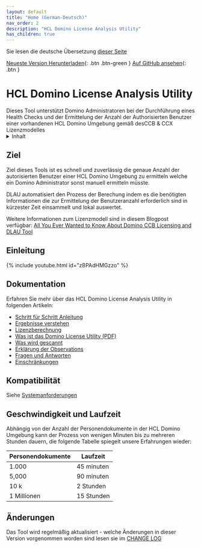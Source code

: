 ```yaml
---
layout: default
title: "Home (German-Deutsch)"
nav_order: 2
description: "HCL Domino License Analysis Utility"
has_children: true
---
```


Sie lesen die deutsche Übersetzung [dieser Seite](../index.md)

[Neueste Version Herunterladen](https://github.com/HCL-TECH-SOFTWARE/domino-license-analysis-utility-DLAU/releases/latest){: .btn .btn-green }
[Auf GitHub ansehen](https://github.com/HCL-TECH-SOFTWARE/domino-license-analysis-utility-DLAU/){: .btn }

<h1>HCL Domino License Analysis Utility</h1>
Dieses Tool unterstützt Domino Administratoren bei der Durchführung eines Health Checks und der Ermittelung der Anzahl der Authorisierten Benutzer einer vorhandenen HCL Domino Umgebung gemäß desCCB & CCX Lizenzmodelles

<details close markdown="block">
  <summary>
    Inhalt
  </summary>
  {: .text-delta }
1. TOC
{:toc}
</details>

## Ziel

Ziel dieses Tools ist es schnell und zuverlässig die genaue Anzahl der autorisierten Benutzer einer HCL Domino Umgebung zu ermitteln welche ein Domino Administrator sonst manuell ermitteln müsste. 

DLAU automatisiert den Prozess der Berechung indem es die benötigten Informationen die zur Ermittelung der Benutzeranzahl erforderlich sind in kürzester Zeit einsammelt und lokal auswertet.

Weitere Informationen zum Lizenzmodell sind in diesem Blogpost verfügbar:
[All You Ever Wanted to Know About Domino CCB Licensing and DLAU Tool](https://blog.hcltechsw.com/domino/all-you-ever-wanted-to-know-about-domino-ccb-licensing-and-dlau-tool/?referrer=opensource.hcltechsw.com/domino-license-analysis-utility-DLAU/)

## Einleitung

{% include youtube.html id="zBPAdHMGzzo" %}


## Dokumentation
Erfahren Sie mehr über das HCL Domino License Analysis Utility in folgenden Artikeln:

* [Schritt für Schritt Anleitung](/de-de/instructions.md)
* [Ergebnisse verstehen](results.md)
* [Lizenzberechnung](licensecalc.md)
* [Was ist das Domino License Utility (PDF)](../../assets/pdf/what-Is-the-domino-license-analysis-utility.pdf)
* [Was wird gescannt](scanning.md)
* [Erklärung der Observations](observations.md)
* [Fragen und Antworten](faqs.md)
* [Einschränkungen](/de-de/limitations.md)

## Kompatibilität

Siehe [Systemanforderungen](requirements.md)

## Geschwindigkeit und Laufzeit

Abhängig von der Anzahl der Personendokumente in der HCL Domino Umgebung kann der Prozess von wenigen Minuten bis zu mehreren Stunden dauern, die folgende Tabelle spiegelt unsere Erfahrungen wieder:

Personendokumente | Laufzeit
--- | --- 
1.000 | 45 minuten
5,000 | 90 minuten
10 k | 2 Stunden
1 Millionen | 15 Stunden

## Änderungen

Das Tool wird regelmäßig aktualisiert - welche Änderungen in dieser Version vorgenommen worden sind lesen sie im [CHANGE LOG](changelog.md)
